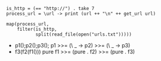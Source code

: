 ```
is_http = (== "http://") . take 7
process_url = \url -> print (url ++ "\n" ++ get_url url)

map(process_url,
    filter(is_http,
           split(read_file(open("urls.txt")))))
```
* p1();p2();p3(); p1 >>= (\ _ -> p2) >>= (\ _ -> p3)
* f3(f2(f1()))    pure f1 >>= (pure . f2) >>= (pure . f3)
